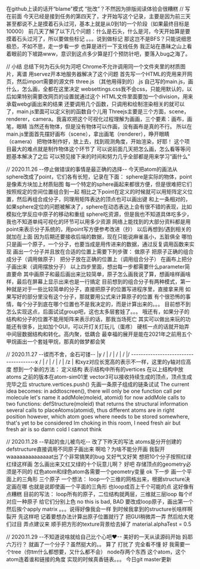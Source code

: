 在github上读的话开“blame"模式 “批改”？不然因为排版阅读体验会很糟糕
// 写在前面
今天已经是接到任务的第四天了，才开始写这个记录，主要是因为前三天甚至都说不上是摸着石头过河，基本上就是从0到1的一个阶段（如果最终目标是10000）
前几天了解了以下几个问题：什么是石头，什么是河，今天开始算是要摸着石头过河了，所以要做些标记
。。。说到做标记 那这岂不是BFS？只能说细思极恐，不如不思，走一步看一步
也算是进行一下支线任务
我正站在愚昧之山上看着眼前的下坡路www，意识到这点多少算是打个预防针吧，要落入bug之海了。

// 小结
总结下何为石头何为河吧
Chrome不允许调用同一个文件夹里的材质图片，离谱
用servez开本地服务器解决了这个问题
首先写一个HTML的壳用来开网页，然后import需要的源文件
    three.js
    （其他用得到的）.js
    自己写的main.js，画什么，怎么画，全都在这里决定
    websettings.css我不会css，只能用默认的，以后如果特别需要改网页的设置就通过这个
HTML文件里面要加一个division，用来承载webgl画出来的结果
还要调用几个函数，只调用和绘制渲染相关的就可以了，main.js里面可以定义别的函数自个儿用
Threejs主要是三个方面，scene，renderer，camera。我喜欢把这个可视化过程理解为画画，三个要素：画布，画笔，眼睛
当然还有物体，但是没有物体可以作画，没有画布是真的不行。
所以在main.js里面首先摆好画布（scene），拿出画笔（renderer），睁开眼睛（camera）
把物体制作好，放上去，找到观测角度，开始渲染，好耶！
这个项目最大的难点就是制作物体这个环节了
可以说前面几天把怎么画，怎么看等等问题基本解决了之后
可以预见接下来的时间和努力几乎全部都是用来学习“画什么”

// 2020.11.26 --停止做错误的事情是最正确的选择--
今天把atom的画法从sphere改成了point，它们各有长短，记录在下面：
    sphere是实际的物体，point是像素方块加上材质贴图
    每一个特定的sphere画起来都很方便，但是很难把它们按照规定的空间位置组合到一起
    相比之下point在定义的时候就可以用矩阵定义位置，然后再组合成分子，同理用矩阵表达的顶点也可以画出键
    和上一条相对的，如果sphere定位的问题被解决了，sphere在动态表达上会有很不错的表现，比如模拟化学反应中原子的移动和重组
    sphere吃资源，但是我也不知道具体吃多少，我也不知道单纯可视化的环节可以用多少资源
    网络上能找到的大部分资料都是用point来表示分子系统的，用point写方便参考改进（抄）
以后再想到/遇到相关的就加在上面
因为后期还要接收后端的数据，现在只能说麻雀虽小，五脏俱全
哪怕只是画一个原子，一个分子，也要当成是用传进来的数据，通过反复调用函数来实现
画出一个分子并且放在合适的位置上需要下列步骤：
    做原子
    把原子正确的组合成分子（调用做原子）
    把分子放在正确的位置上（调用组合分子）
    在画布上把分子画出来（调用摆放分子）
以上四步里面，想出每一步都需要什么parameter简直要命
其中画原子和最后画出来比较简单，原子怎么画我说了算，想画啥样画啥样，最后在屏幕上显示出来也是一行搞定
目前想到的组合分子有两种模式，第一种就是对于一些比较简单的分子，直接把原子的位置写进程序里，直接拿来用
如果写好的部分里没有这个分子，那就要用公式来计算原子的位置
有个很恐怖的事情，每个分子到底在哪个位置也不是我决定的，而是计算出来的。。。
目前想不到怎么实现这点，后面试试group吧，这也太多层套娃了。。。
哦还有，如果分子的结构和分子的位置不能用矩阵来表示的话，那我当场死亡
其实可以做出来玩的功能还有很多，比如加个GUI，可以开灯关灯玩儿（蛋疼）
硬核一点的话就开始弄中间层数据结构和转化。高内聚，低耦合
最幸福的展开是能在2021年之前用五个甲烷画出一个套娃甲烷，那真的做梦都会笑

// 2020.11.27 --锲而不舍，金石可镂--
                |y           /
                |         /
                |      /
                |   /
                |/
--------------------------------------x
             /  |
          /     |
       /        |
    /           |
 /z             |
和xyz对应长宽高的表示不一样，这里的y轴对应高度
想到一个新的方法：
    定义结构 表示结构中所有的vertices
    在以上结构中放atoms
之前的版本在atom-sim01里
vector3可以接收持续生成的顶点，顶点生成完毕之后
structure.vertices.push()
先画一条原子组成的链条试试
The current idea becomes:
    in addtoscreen(), there will only be one function call per molecule
    let's name it addMole(moleid, atomid) for now
    addMole calls to two functions:
        defStructure(moleid) that returns the structural information
        several calls to placeAtoms(atomid), thus different atoms are in right position
    however, which atom goes where needs to be stored somewhere, that's yet to be considered
Im choking in this room, I need fresh air but fresh air is so damn cold
I cannot think

// 2020.11.28 --早起的虫儿被鸟吃--
改了下昨天的写法
atoms是分开创建的
defstructure直接调用不同原子画出来
啊哈？为啥不能分开画 我裂开
waaaaaaaaaaaaaat出了个非常搞笑的bug
又好气又好笑 想把10个分子按照红绿红绿这样画 怎么画出来又红又绿的十个玩意儿啊？
好吧 存储顶点的geometry必须是不同的 红色atom和绿色atom各需要一个geometry变量
ok 下一步 画一个平面上的三角形 三个原子
一个想法：
    loop一个三维的网格出来，根据structure决定画在哪
    也就是说即使画一个平面的三角形 也loop成百上千个可能的点
这好像有点糟糕
目前的写法：
    loop所有的原子，二位结构就两层，三维就三层loop
    每个if对应一种原子 给它们分别上色
no this is bad, BAD
要改成loop原子，画出第一个 然后挨个apply matrix
。。。说得好像我会一样
到时候我拿到的structure长啥样啊 裂开
先这样吧 记着要想办法计算出原子位置就行了
把GUI稍微弄一弄 然后给大佬们过目 弄点建议来
顺手把方形的texture背景给去掉了 material.alphaTest = 0.5

// 2020.11.29 --不知道说啥就给自己比个心吧❤--
美好的一天从读源码开始
妈耶 六万行？
就画了一个分子？虽然挺大的。。
算了 打扰了 完全看不懂
好 我需要一个tree（你tm什么都想要，又什么都不会）
node存两个东西 这个atom，这个atom连着谁和链接的角度
实现的时候真香链表。。。
今日git master更新